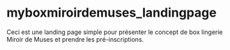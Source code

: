 # myboxmiroirdemuses_landingpage
Ceci est une landing page simple pour présenter le concept de box lingerie Miroir de Muses et prendre les pré-inscriptions.
